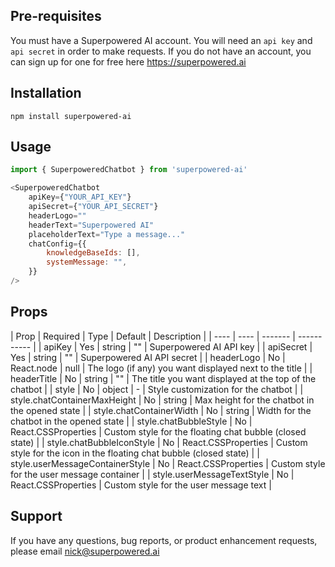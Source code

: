 ## Pre-requisites
You must have a Superpowered AI account. You will need an `api key` and `api secret` in order to make requests. If you do not have an account, you can sign up for one for free here https://superpowered.ai


## Installation
`npm install superpowered-ai`


## Usage
```javascript
import { SuperpoweredChatbot } from 'superpowered-ai'

<SuperpoweredChatbot
    apiKey={"YOUR_API_KEY"}
    apiSecret={"YOUR_API_SECRET"}
    headerLogo=""
    headerText="Superpowered AI"
    placeholderText="Type a message..."
    chatConfig={{
        knowledgeBaseIds: [],
        systemMessage: "",
    }}
/>
```


## Props

| Prop | Required | Type | Default | Description |
| ---- | ---- | ------- | ----------- |
| apiKey | Yes | string | "" | Superpowered AI API key |
| apiSecret | Yes | string | "" | Superpowered AI API secret |
| headerLogo | No | React.node | null | The logo (if any) you want displayed next to the title |
| headerTitle | No | string | "" | The title you want displayed at the top of the chatbot |
| style | No | object | - | Style customization for the chatbot |
| style.chatContainerMaxHeight | No | string | Max height for the chatbot in the opened state |
| style.chatContainerWidth | No | string | Width for the chatbot in the opened state |
| style.chatBubbleStyle | No | React.CSSProperties | Custom style for the floating chat bubble (closed state) |
| style.chatBubbleIconStyle | No | React.CSSProperties | Custom style for the icon in the floating chat bubble (closed state) |
| style.userMessageContainerStyle | No | React.CSSProperties | Custom style for the user message container |
| style.userMessageTextStyle | No | React.CSSProperties | Custom style for the user message text |


## Support
If you have any questions, bug reports, or product enhancement requests, please email nick@superpowered.ai